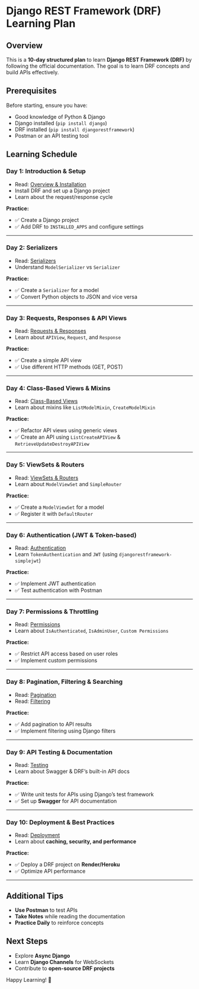 # Django REST Framework (DRF) Learning Plan

## Overview
This is a **10-day structured plan** to learn **Django REST Framework (DRF)** by following the official documentation. The goal is to learn DRF concepts and build APIs effectively.

## Prerequisites
Before starting, ensure you have:
- Good knowledge of Python & Django
- Django installed (`pip install django`)
- DRF installed (`pip install djangorestframework`)
- Postman or an API testing tool

## Learning Schedule

### **Day 1: Introduction & Setup**
- Read: [Overview & Installation](https://www.django-rest-framework.org/#installation)
- Install DRF and set up a Django project
- Learn about the request/response cycle

**Practice:**
- ✅ Create a Django project
- ✅ Add DRF to `INSTALLED_APPS` and configure settings

---



### **Day 2: Serializers**
- Read: [Serializers](https://www.django-rest-framework.org/tutorial/1-serialization/)
- Understand `ModelSerializer` vs `Serializer`

**Practice:**
- ✅ Create a `Serializer` for a model
- ✅ Convert Python objects to JSON and vice versa

---

### **Day 3: Requests, Responses & API Views**
- Read: [Requests & Responses](https://www.django-rest-framework.org/tutorial/2-requests-and-responses/)
- Learn about `APIView`, `Request`, and `Response`

**Practice:**
- ✅ Create a simple API view
- ✅ Use different HTTP methods (GET, POST)

---

### **Day 4: Class-Based Views & Mixins**
- Read: [Class-Based Views](https://www.django-rest-framework.org/api-guide/views/)
- Learn about mixins like `ListModelMixin`, `CreateModelMixin`

**Practice:**
- ✅ Refactor API views using generic views
- ✅ Create an API using `ListCreateAPIView` & `RetrieveUpdateDestroyAPIView`

---

### **Day 5: ViewSets & Routers**
- Read: [ViewSets & Routers](https://www.django-rest-framework.org/api-guide/viewsets/)
- Learn about `ModelViewSet` and `SimpleRouter`

**Practice:**
- ✅ Create a `ModelViewSet` for a model
- ✅ Register it with `DefaultRouter`

---

### **Day 6: Authentication (JWT & Token-based)**
- Read: [Authentication](https://www.django-rest-framework.org/api-guide/authentication/)
- Learn `TokenAuthentication` and `JWT` (using `djangorestframework-simplejwt`)

**Practice:**
- ✅ Implement JWT authentication
- ✅ Test authentication with Postman

---

### **Day 7: Permissions & Throttling**
- Read: [Permissions](https://www.django-rest-framework.org/api-guide/permissions/)
- Learn about `IsAuthenticated`, `IsAdminUser`, `Custom Permissions`

**Practice:**
- ✅ Restrict API access based on user roles
- ✅ Implement custom permissions

---

### **Day 8: Pagination, Filtering & Searching**
- Read: [Pagination](https://www.django-rest-framework.org/api-guide/pagination/)
- Read: [Filtering](https://www.django-rest-framework.org/api-guide/filtering/)

**Practice:**
- ✅ Add pagination to API results
- ✅ Implement filtering using Django filters

---

### **Day 9: API Testing & Documentation**
- Read: [Testing](https://www.django-rest-framework.org/api-guide/testing/)
- Learn about Swagger & DRF’s built-in API docs

**Practice:**
- ✅ Write unit tests for APIs using Django’s test framework
- ✅ Set up **Swagger** for API documentation

---

### **Day 10: Deployment & Best Practices**
- Read: [Deployment](https://www.django-rest-framework.org/topics/deployment/)
- Learn about **caching, security, and performance**

**Practice:**
- ✅ Deploy a DRF project on **Render/Heroku**
- ✅ Optimize API performance

---

## Additional Tips
- **Use Postman** to test APIs
- **Take Notes** while reading the documentation
- **Practice Daily** to reinforce concepts

## Next Steps
- Explore **Async Django**
- Learn **Django Channels** for WebSockets
- Contribute to **open-source DRF projects**

Happy Learning! 🚀

